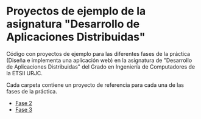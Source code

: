 # Proyectos de ejemplo de la asignatura "Desarrollo de Aplicaciones Distribuidas"

Código con proyectos de ejemplo para las diferentes fases de la práctica (Diseña e implementa una aplicación web) en la asignatura de "Desarrollo de Aplicaciones Distribuidas" del Grado en Ingeniería de Computadores de la ETSII URJC.

Cada carpeta contiene un proyecto de referencia para cada una de las fases de la práctica.

* [Fase 2](sample-project-phase2)
* [Fase 3](sample-project-phase3)
